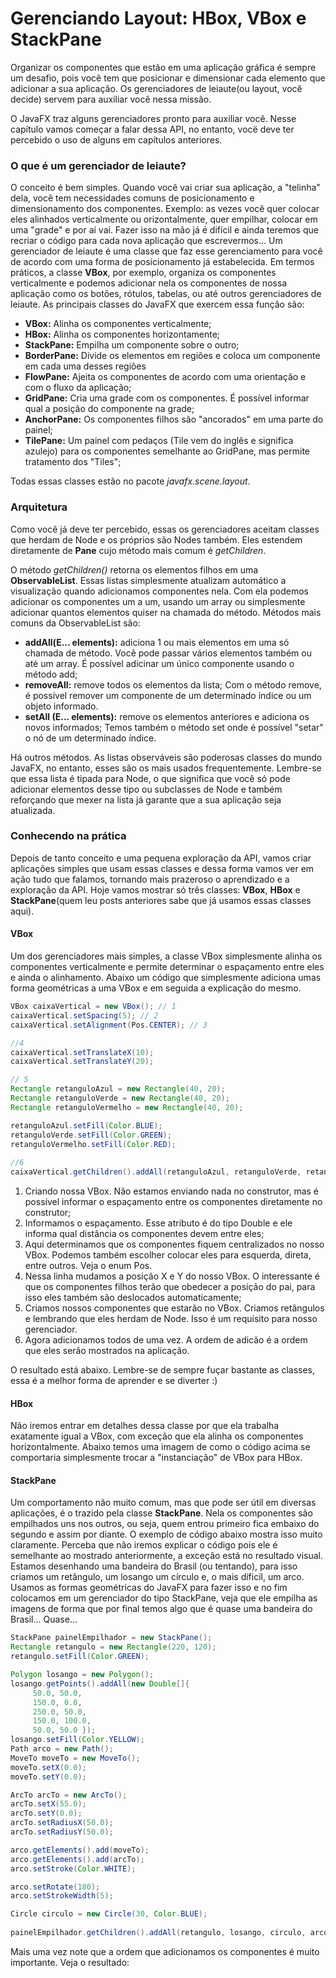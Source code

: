# Gerenciando Layout: HBox, VBox e StackPane

Organizar os componentes que estão em uma aplicação gráfica é sempre um desafio, pois você tem que posicionar e dimensionar cada elemento que adicionar a sua aplicação. Os gerenciadores de leiaute(ou layout, você decide) servem para auxiliar você nessa missão.

O JavaFX traz alguns gerenciadores pronto para auxiliar você. Nesse capítulo vamos começar a falar dessa API, no entanto, vocë deve ter percebido o uso de alguns em capítulos anteriores.

### O que é um gerenciador de leiaute?

O conceito é bem simples. Quando você vai criar sua aplicação, a "telinha" dela, você tem necessidades comuns de posicionamento e dimensionamento dos componentes. Exemplo: as vezes você quer colocar eles alinhados verticalmente ou orizontalmente, quer empilhar, colocar em uma "grade" e por aí vai. Fazer isso na mão já é difícil e ainda teremos que recriar o código para cada nova aplicação que escrevermos...
Um gerenciador de leiaute é uma classe que faz esse gerenciamento para você de acordo com uma forma de posicionamento já estabelecida. Em termos práticos, a classe **VBox**, por exemplo, organiza os componentes verticalmente e podemos adicionar nela os componentes de nossa aplicação como os botões, rótulos, tabelas, ou até outros gerenciadores de leiaute. As principais classes do JavaFX que exercem essa função são:

* **VBox:** Alinha os componentes verticalmente;
* **HBox:** Alinha os componentes horizontamente;
* **StackPane:** Empilha um componente sobre o outro;
* **BorderPane:** Divide os elementos em regiões e coloca um componente em cada uma desses regiões
* **FlowPane:**  Ajeita os componentes de acordo com uma orientação e com o fluxo da aplicação;
* **GridPane:** Cria uma grade com os componentes. É possível informar qual a posição do componente na grade;
* **AnchorPane:** Os componentes filhos são "ancorados"  em uma parte do painel;
* **TilePane:** Um painel com pedaços (Tile vem do inglês e significa azulejo) para os componentes semelhante ao GridPane, mas permite tratamento dos "Tiles";

Todas essas classes estão no pacote *javafx.scene.layout*.

### Arquitetura

Como você já deve ter percebido, essas os gerenciadores aceitam classes que herdam de Node e os próprios são Nodes também. Eles estendem diretamente de **Pane** cujo método mais comum é *getChildren*.

O método *getChildren()* retorna os elementos filhos em uma **ObservableList**. Essas listas simplesmente atualizam automático a visualização quando adicionamos componentes nela. Com ela podemos adicionar os componentes um a um, usando um array ou simplesmente adicionar quantos elementos quiser na chamada do método. Métodos mais comuns da ObservableList são:

* **addAll(E... elements):** adiciona 1 ou mais elementos em uma só chamada de método. Você pode passar vários elementos também ou até um array. É possível adicinar um único componente usando o método add;
* **removeAll:** remove todos os elementos da lista; Com o método remove, é possível remover um componente de um determinado índice ou um objeto informado.
* **setAll (E... elements):** remove os elementos anteriores e adiciona os novos informados; Temos também o método set onde é possível "setar" o nó de um determinado índice.

Há outros métodos. As listas observáveis são poderosas classes do mundo JavaFX, no entanto, esses são os mais usados frequentemente. Lembre-se que essa lista é tipada para Node, o que significa que você só pode adicionar elementos desse tipo ou subclasses de Node e também reforçando que mexer na lista já garante que a sua aplicação seja atualizada.


### Conhecendo na prática

Depois de tanto conceito e uma pequena exploração da API, vamos criar aplicações simples que usam essas classes e dessa forma vamos ver em ação tudo que falamos, tornando mais prazeroso o aprendizado e a exploração da API. Hoje vamos mostrar só três classes: **VBox**, **HBox** e **StackPane**(quem leu posts anteriores sabe que já usamos essas classes aqui).

#### VBox
Um dos gerenciadores mais simples, a classe VBox simplesmente alinha os componentes verticalmente e permite determinar o espaçamento entre eles e ainda o alinhamento. Abaixo um código que simplesmente adiciona umas forma geométricas a uma VBox e em seguida a explicação do mesmo.

```java
VBox caixaVertical = new VBox(); // 1
caixaVertical.setSpacing(5); // 2
caixaVertical.setAlignment(Pos.CENTER); // 3

//4
caixaVertical.setTranslateX(10);
caixaVertical.setTranslateY(20);

// 5
Rectangle retanguloAzul = new Rectangle(40, 20);
Rectangle retanguloVerde = new Rectangle(40, 20);
Rectangle retanguloVermelho = new Rectangle(40, 20);

retanguloAzul.setFill(Color.BLUE);
retanguloVerde.setFill(Color.GREEN);
retanguloVermelho.setFill(Color.RED);
  
//6
caixaVertical.getChildren().addAll(retanguloAzul, retanguloVerde, retanguloVermelho);
``` 

1. Criando nossa VBox. Não estamos enviando nada no construtor, mas é possível informar o espaçamento entre os componentes diretamente no construtor;
2. Informamos o espaçamento. Esse atributo é do tipo Double e ele informa qual distância os componentes devem entre eles;
3. Aqui determinamos que os componentes fiquem centralizados no nosso VBox. Podemos também escolher colocar eles para esquerda, direta, entre outros. Veja o enum Pos.
4. Nessa linha mudamos a posição X e Y do nosso VBox. O interessante é que os componentes filhos terão que obedecer a posição do pai, para isso eles também são deslocados automaticamente;
5. Criamos nossos componentes que estarão no VBox. Criamos retângulos e lembrando que eles herdam de Node. Isso é um requisito para nosso gerenciador.
6. Agora adicionamos todos de uma vez. A ordem de adicão é a ordem que eles serão mostrados na aplicação. 

O resultado está abaixo. Lembre-se de sempre fuçar bastante as classes, essa é a melhor forma de aprender e se diverter :)



#### HBox
Não iremos entrar em detalhes dessa classe por que ela trabalha exatamente igual a VBox, com exceção que ela alinha os componentes horizontalmente. Abaixo temos uma imagem de como o código acima se comportaria simplesmente trocar a "instanciação" de VBox para HBox.


#### StackPane
Um comportamento não muito comum, mas que pode ser útil em diversas aplicações, é o trazido pela classe **StackPane**. Nela os componentes são empilhados uns nos outros, ou seja, quem entrou primeiro fica embaixo do segundo e assim por diante. O exemplo de código abaixo mostra isso muito claramente. Perceba que não iremos explicar o código pois ele é semelhante ao mostrado anteriormente, a exceção está no resultado visual. Estamos desenhando uma bandeira do Brasil (ou tentando), para isso criamos um retângulo, um losango um círculo e, o mais díficil, um arco. Usamos as formas geométricas do JavaFX para fazer isso e no fim colocamos em um gerenciador do tipo StackPane, veja que ele empilha as imagens de forma que por final temos algo que é quase uma bandeira do Brasil... Quase...

```java
StackPane painelEmpilhador = new StackPane();
Rectangle retangulo = new Rectangle(220, 120);
retangulo.setFill(Color.GREEN);

Polygon losango = new Polygon();
losango.getPoints().addAll(new Double[]{
     50.0, 50.0,
     150.0, 0.0,
     250.0, 50.0,
     150.0, 100.0,
     50.0, 50.0 });
losango.setFill(Color.YELLOW);
Path arco = new Path();
MoveTo moveTo = new MoveTo();
moveTo.setX(0.0);
moveTo.setY(0.0);

ArcTo arcTo = new ArcTo();
arcTo.setX(55.0);
arcTo.setY(0.0);
arcTo.setRadiusX(50.0);
arcTo.setRadiusY(50.0);

arco.getElements().add(moveTo);
arco.getElements().add(arcTo);
arco.setStroke(Color.WHITE);

arco.setRotate(180);
arco.setStrokeWidth(5);

Circle circulo = new Circle(30, Color.BLUE);
  
painelEmpilhador.getChildren().addAll(retangulo, losango, circulo, arco);
````

Mais uma vez note que a ordem que adicionamos os componentes é muito importante. Veja o resultado:


